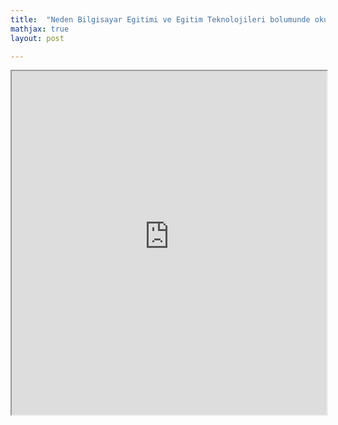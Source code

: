 ```yaml
---
title:  "Neden Bilgisayar Egitimi ve Egitim Teknolojileri bolumunde okumalısınız"
mathjax: true
layout: post

---
```


 <iframe src ="https://alierenkayhanbouncet.blogspot.com/2022/06/energy-plan-for-german-sts-488-final.html" width="100%" height="550"> </iframe>


